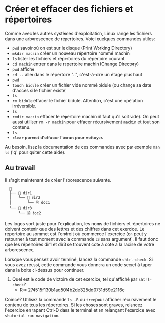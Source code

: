 # Créer et effacer des fichiers et répertoires

Comme avec les autres systèmes d'exploitation, Linux range les fichiers dans une
arborescence de répertoires. Voici quelques commandes utiles:

- ```pwd``` savoir où on est sur le disque (Print Working Directory)
- ```mkdir machin``` créer un nouveau répertoire nommé machin
- ```ls``` lister les fichiers et répertoires du répertoire courant
- ```cd machin``` entrer dans le répertoire machin (Change Directory)
- ```pwd``` affiche
- ```cd ..``` aller dans le répertoire "..", c'est-à-dire un étage plus haut
- ```pwd``` 
- ```touch bidule``` créer un fichier vide nommé bidule (ou change sa date d'accès si le fichier existe)
- ```ls``` 
- ```rm bidule``` effacer le fichier bidule. Attention, c'est une opération irréversible.
- ```ls``` 
- ```rmdir machin``` effacer le répertoire machin (il faut qu'il soit
  vide). On peut aussi utiliser ```rm -r machin``` pour effacer
  récursivement ```machin``` et tout son contenu.
- ```ls``` 
- ```clear``` permet d'effacer l'écran pour nettoyer.

Au besoin, lisez la documentation de ces commandes avec par exemple
```man ls``` ('q' pour quiter cette aide).

## Au travail

Il s'agit maintenant de créer l'aborescence suivante.

      📁
      ├── 📁 dir1
      │   └── 📁 dir2
      │       └── 🖹 doc1
      └── 📁 dir3
          └── 🖹 doc2

Les logos sont juste pour l'explication, les noms de fichiers et
répertoires ne doivent contenir que des lettres et des chiffres dans
cet exercice. Le répertoire au sommet est l'endroit où commence
l'exercice (on peut y retourner à tout moment avec la commande
```cd``` sans argument). Il faut donc que les répertoires
dir1 et dir3 se trouvent cote à cote à la racine de votre
arborescence.

Lorsque vous pensez avoir terminé, lancez la commande
```shtrl-check```. Si vous avez réussi, cette commande vous donnera un
code secret à taper dans la boite ci-dessus pour continuer. 

1. Quel est le code de victoire de cet exercice, tel qu'affiché par ```shtrl-check```?
    - R:= 274515f130b1ad50f4b2de325dd0781d59e2116c

Coincé? Utilisez la commande ```ls -R``` ou ```tree```pour afficher
récursivement le contenu de tous les répertoires.  Si les choses sont
graves, relancez l'exercice en tapant Ctrl-D dans le terminal et en
relançant l'exercice avec ```shutorial run navigation```.

<div id="tg-feedback" class="alert" role="alert" style="display: none">

Bravo! Vous avez réussi à recréer l'arborescence demandée. Vous pouvez
passer à la <a href="quizz.html">seconde partie de l'exercice</a>.

</div>
